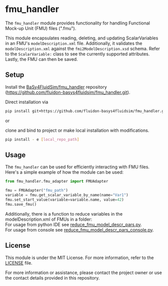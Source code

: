 # fmu_handler

The `fmu_handler` module provides functionality for handling Functional Mock-up Unit (FMU) files (".fmu").

This module encapsulates reading, deleting, and updating ScalarVariables in an FMU's `modelDescription.xml` file.
Additionally, it validates the `modelDescription.xml` against the `fmi2ModelDescription.xsd` schema.
Refer to the `ScalarVariable:` class to see the currently supported attributes. Lastly, the FMU can then be saved.

## Setup

Install the [BaSy4FluidSim/fmu_handler](https://github.com/fluidon-basys4fluidsim/fmu_handler)
repository (https://github.com/fluidon-basys4fluidsim/fmu_handler.git).

Direct installation via
```bash
pip install git+https://github.com/fluidon-basys4fluidsim/fmu_handler.git
```

or

clone and bind to project or make local installation with modifications.
```bash
pip install - e [local_repo_path]
```


## Usage

The `fmu_handler` can be used for efficiently interacting with FMU files.  
Here's a simple example of how the module can be used:


```python
from fmu_handler.fmu_adapter import FMUAdapter

fmu = FMUAdapter("fmu_path")
variable = fmu.get_scalar_variable_by_name(name="Var1")
fmu.set_start_value(variable=variable.name, value=42)
fmu.save_fmu()
```

Additionally, there is a function to reduce variables in the modelDescription.xml of FMUs in a folder:  
For usage from python IDE see [reduce_fmu_model_descr_pars.py](scripts%2Freduce_fmu_model_descr_pars.py).  
For usage from console see [reduce_fmu_model_descr_pars_console.py](scripts%2Freduce_fmu_model_descr_pars_console.py).


## License

This module is under the MIT License. For more information, refer to the [LICENSE](LICENSE.txt) file.

For more information or assistance, please contact the project owner or use the contact details provided in this repository.
